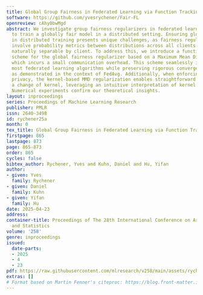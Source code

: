 ```yaml
---
title: Global Group Fairness in Federated Learning via Function Tracking
software: https://github.com/yvesrychener/Fair-FL
openreview: cAhy0bwMgd
abstract: We investigate group fairness regularizers in federated learning, aiming
  to train a globally fair model in a distributed setting. Ensuring global fairness
  in distributed training presents unique challenges, as fairness regularizers typically
  involve probability metrics between distributions across all clients and are not
  naturally separable by client. To address this, we introduce a function-tracking
  scheme for the global fairness regularizer based on a Maximum Mean Discrepancy (MMD),
  which incurs a small communication overhead. This scheme seamlessly integrates into
  most federated learning algorithms while preserving rigorous convergence guarantees,
  as demonstrated in the context of FedAvg. Additionally, when enforcing differential
  privacy, the kernel-based MMD regularization enables straightforward analysis through
  a change of kernel, leveraging an intuitive interpretation of kernel convolution.
  Numerical experiments confirm our theoretical insights.
layout: inproceedings
series: Proceedings of Machine Learning Research
publisher: PMLR
issn: 2640-3498
id: rychener25a
month: 0
tex_title: Global Group Fairness in Federated Learning via Function Tracking
firstpage: 865
lastpage: 873
page: 865-873
order: 865
cycles: false
bibtex_author: Rychener, Yves and Kuhn, Daniel and Hu, Yifan
author:
- given: Yves
  family: Rychener
- given: Daniel
  family: Kuhn
- given: Yifan
  family: Hu
date: 2025-04-23
address:
container-title: Proceedings of The 28th International Conference on Artificial Intelligence
  and Statistics
volume: '258'
genre: inproceedings
issued:
  date-parts:
  - 2025
  - 4
  - 23
pdf: https://raw.githubusercontent.com/mlresearch/v258/main/assets/rychener25a/rychener25a.pdf
extras: []
# Format based on Martin Fenner's citeproc: https://blog.front-matter.io/posts/citeproc-yaml-for-bibliographies/
---
```

